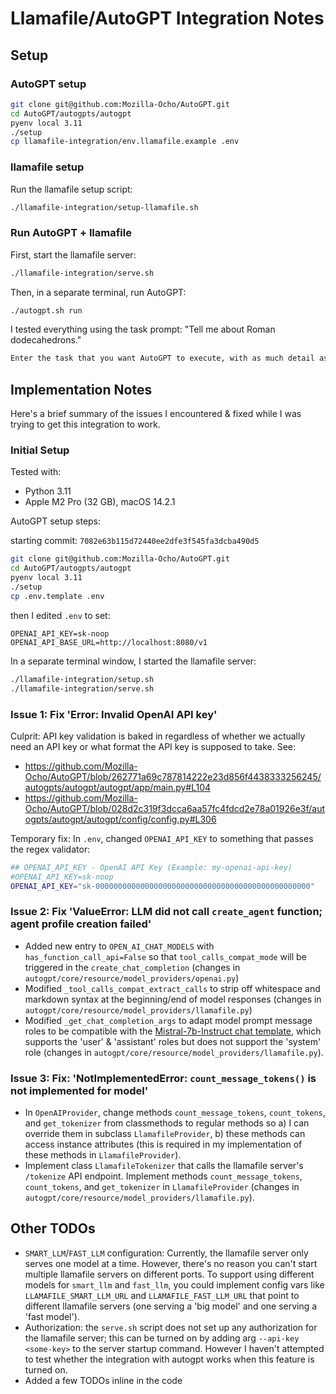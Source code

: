 # Llamafile/AutoGPT Integration Notes

## Setup

### AutoGPT setup

```bash
git clone git@github.com:Mozilla-Ocho/AutoGPT.git
cd AutoGPT/autogpts/autogpt
pyenv local 3.11
./setup
cp llamafile-integration/env.llamafile.example .env
```


### llamafile setup

Run the llamafile setup script:

```bash
./llamafile-integration/setup-llamafile.sh
```

### Run AutoGPT + llamafile

First, start the llamafile server:

```bash
./llamafile-integration/serve.sh
```

Then, in a separate terminal, run AutoGPT:

```bash
./autogpt.sh run
```

I tested everything using the task prompt: "Tell me about Roman dodecahedrons."

```bash
Enter the task that you want AutoGPT to execute, with as much detail as possible: Tell me about Roman dodecahedrons.
```

## Implementation Notes

Here's a brief summary of the issues I encountered & fixed while I was trying to get this integration to work.

### Initial Setup

Tested with:
* Python 3.11
* Apple M2 Pro (32 GB), macOS 14.2.1

AutoGPT setup steps:

starting commit: `7082e63b115d72440ee2dfe3f545fa3dcba490d5`

```bash
git clone git@github.com:Mozilla-Ocho/AutoGPT.git
cd AutoGPT/autogpts/autogpt
pyenv local 3.11
./setup
cp .env.template .env
```

then I edited `.env` to set:

```dotenv
OPENAI_API_KEY=sk-noop
OPENAI_API_BASE_URL=http://localhost:8080/v1
```

In a separate terminal window, I started the llamafile server:

```bash
./llamafile-integration/setup.sh
./llamafile-integration/serve.sh
```

### Issue 1: Fix 'Error: Invalid OpenAI API key'

Culprit: API key validation is baked in regardless of whether we actually need an API key or what format the API key is supposed to take. See:
- https://github.com/Mozilla-Ocho/AutoGPT/blob/262771a69c787814222e23d856f4438333256245/autogpts/autogpt/autogpt/app/main.py#L104
- https://github.com/Mozilla-Ocho/AutoGPT/blob/028d2c319f3dcca6aa57fc4fdcd2e78a01926e3f/autogpts/autogpt/autogpt/config/config.py#L306

Temporary fix: In `.env`, changed `OPENAI_API_KEY` to something that passes the regex validator:

```bash
## OPENAI_API_KEY - OpenAI API Key (Example: my-openai-api-key)
#OPENAI_API_KEY=sk-noop
OPENAI_API_KEY="sk-000000000000000000000000000000000000000000000000"
```

### Issue 2: Fix 'ValueError: LLM did not call `create_agent` function; agent profile creation failed'

* Added new entry to `OPEN_AI_CHAT_MODELS` with `has_function_call_api=False` so that `tool_calls_compat_mode` will be triggered in the `create_chat_completion` (changes in `autogpt/core/resource/model_providers/openai.py`)
* Modified `_tool_calls_compat_extract_calls` to strip off whitespace and markdown syntax at the beginning/end of model responses (changes in `autogpt/core/resource/model_providers/llamafile.py`)
* Modified `_get_chat_completion_args` to adapt model prompt message roles to be compatible with the [Mistral-7b-Instruct chat template](https://huggingface.co/mistralai/Mistral-7B-Instruct-v0.2#instruction-format), which supports the 'user' & 'assistant' roles but does not support the 'system' role (changes in `autogpt/core/resource/model_providers/llamafile.py`).

### Issue 3: Fix: 'NotImplementedError: `count_message_tokens()` is not implemented for model'

* In `OpenAIProvider`, change methods `count_message_tokens`, `count_tokens`, and `get_tokenizer` from classmethods to regular methods so a) I can override them in subclass `LlamafileProvider`, b) these methods can access instance attributes (this is required in my implementation of these methods in `LlamafileProvider`). 
* Implement class `LlamafileTokenizer` that calls the llamafile server's `/tokenize` API endpoint. Implement methods `count_message_tokens`, `count_tokens`, and `get_tokenizer` in `LlamafileProvider` (changes in `autogpt/core/resource/model_providers/llamafile.py`).

## Other TODOs

* `SMART_LLM`/`FAST_LLM` configuration: Currently, the llamafile server only serves one model at a time. However, there's no reason you can't start multiple llamafile servers on different ports. To support using different models for `smart_llm` and `fast_llm`, you could implement config vars like `LLAMAFILE_SMART_LLM_URL` and `LLAMAFILE_FAST_LLM_URL` that point to different llamafile servers (one serving a 'big model' and one serving a 'fast model'). 
* Authorization: the `serve.sh` script does not set up any authorization for the llamafile server; this can be turned on by adding arg `--api-key <some-key>` to the server startup command. However I haven't attempted to test whether the integration with autogpt works when this feature is turned on.
* Added a few TODOs inline in the code